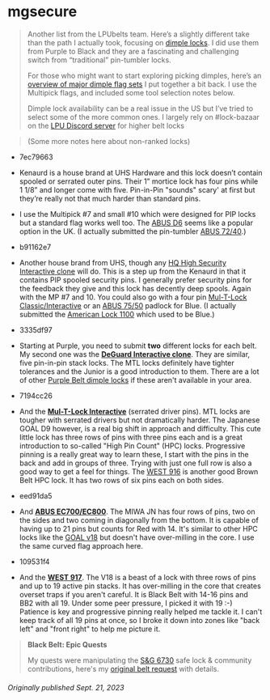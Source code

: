 # mgsecure

>Another list from the LPUbelts team. Here’s a slightly different take than the path I actually took, focusing on [dimple locks](/#/locks?tab=search&lockingMechanisms=Dimple). I did use them from Purple to Black and they are a fascinating and challenging switch from “traditional” pin-tumbler locks.
>
>For those who might want to start exploring picking dimples, here’s an [overview of major dimple flag sets](https://www.reddit.com/r/lockpicking/comments/teonid/dimple_lock_pick_set_info_comparison_multipick/) I put together a bit back. I use the Multipick flags, and included some tool selection notes below.
>
>Dimple lock availability can be a real issue in the US but I’ve tried to select some of the more common ones. I largely rely on #lock-bazaar on the [LPU Discord server](https://discord.com/invite/lockpicking) for higher belt locks

>(Some more notes here about non-ranked locks) 

- 7ec79663
- Kenaurd is a house brand at UHS Hardware and this lock doesn’t contain spooled or serrated outer pins. Their 1” mortice lock has four pins while 1 1/8” and longer come with five. Pin-in-Pin "sounds" scary' at first but they’re really not that much harder than standard pins.
- I use the Multipick #7 and small #10 which were designed for PIP locks but a standard flag works well too. The [ABUS D6](/#/locks?id=f97700ff&name=ABUS_D6) seems like a popular option in the UK.  (I actually submitted the pin-tumbler [ABUS 72/40](/#/locks?id=74a00ae3&name=ABUS_72_40).)

- b91162e7
- Another house brand from UHS, though any [HQ High Security Interactive clone](/#/locks?id=c1d09460&name=Any_HQ_High_Security_Interactive_clone) will do. This is a step up from the Kenaurd in that it contains PIP spooled security pins. I generally prefer security pins for the feedback they give and this lock has decently deep spools. Again with the MP #7 and 10. You could also go with a four pin [Mul-T-Lock Classic/Interactive](/#/locks?id=aec0c82d&name=MulTLock_Classic) or an [ ABUS 75/50](/#/locks?id=9ec8706c&name=ABUS_75_50) padlock for Blue. (I actually submitted the [American Lock 1100](/#/locks?id=2ae1e0b8&name=American_Lock_1100___A1100) which used to be Blue.)

- 3335df97
- Starting at Purple, you need to submit **two** different locks for each belt. My second one was the [**DeGuard Interactive clone**](/#/locks?id=db4de1bb). They are similar, five pin-in-pin stack locks. The MTL locks definitely have tighter tolerances and the Junior is a good introduction to them. There are a lot of other [Purple Belt dimple locks](/#/locks?tab=Purple&lockingMechanisms=Dimple) if these aren't available in your area.

- 7194cc26
- And the [**Mul-T-Lock Interactive**](/#/locks?id=5c5701d7&name=MulTLock_Classic) (serrated driver pins). MTL locks are tougher with serrated drivers but not dramatically harder. The Japanese GOAL D9 however, is a real big shift in approach and difficulty. This cute little lock has three rows of pins with three pins each and is a great introduction to so-called "High Pin Count" (HPC) locks. Progressive pinning is a really great way to learn these, I start with the pins in the back and add in groups of three. Trying with just one full row is also a good way to get a feel for things. The [WEST 916](/#/locks?id=18e1f45b&name=WEST_916) is another good Brown Belt HPC lock. It has two rows of six pins each on both sides.

- eed91da5
- And [**ABUS EC700/EC800**](/#/locks?id=b29a8b44&name=ABUS_EC700). The MIWA JN has four rows of pins, two on the sides and two coming in diagonally from the bottom. It is capable of having up to 21 pins but counts for Red with 14. It's similar to other HPC locks like the [GOAL v18](/#/locks?id=9f613c4a) but doesn't have over-milling in the core. I use the same curved flag approach here.

- 109531f4
- And the [**WEST 917**](/#/locks?id=23437955&name=WEST_917). The V18 is a beast of a lock with three rows of pins and up to 19 active pin stacks. It has over-milling in the core that creates overset traps if you aren't careful. It is Black Belt with 14-16 pins and BB2 with all 19. Under some peer pressure, I picked it with 19 :-) Patience is key and progressive pinning really helped me tackle it. I can't keep track of all 19 pins at once, so I broke it down into zones like "back left" and "front right" to help me picture it.

>**Black Belt: Epic Quests**
>
>My quests were manipulating the [S&G 6730](/#/dials?id=ae84d433&name=Sargent__Greenleaf_6730) safe lock & community contributions, here's my [original belt request](https://www.reddit.com/r/mgsecure/comments/107iei3/black_belt_request/) with details.

###### *Originally published Sept. 21, 2023*
